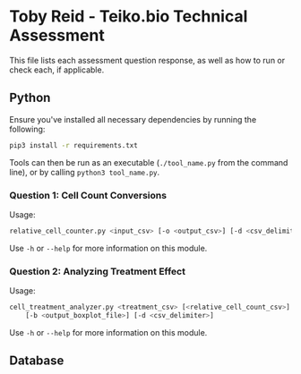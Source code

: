 <!Author: Toby Reid>

# Toby Reid - Teiko.bio Technical Assessment

This file lists each assessment question response, as well as how to run or check each, if
applicable.

## Python

Ensure you've installed all necessary dependencies by running the following:

```bash
pip3 install -r requirements.txt
```

Tools can then be run as an executable (`./tool_name.py` from the command line), or by calling
`python3 tool_name.py`.

### Question 1: Cell Count Conversions

Usage:

```bash
relative_cell_counter.py <input_csv> [-o <output_csv>] [-d <csv_delimiter>]
```

Use `-h` or `--help` for more information on this module.

### Question 2: Analyzing Treatment Effect

Usage:

```bash
cell_treatment_analyzer.py <treatment_csv> [<relative_cell_count_csv>] [-o <output_file>] \
    [-b <output_boxplot_file>] [-d <csv_delimiter>]
```

Use `-h` or `--help` for more information on this module.

## Database
